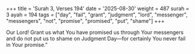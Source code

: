 +++
title = 'Surah 3, Verses 194'
date = '2025-08-30'
weight = 487
surah = 3
ayah = 194
tags = ["day", "fail", "grant", "judgment", "lord", "messenger", "messengers", "not", "promise", "promised", "put", "shame"]
+++

Our Lord! Grant us what You have promised us through Your messengers and do not put us to shame on Judgment Day—for certainly You never fail in Your promise.”